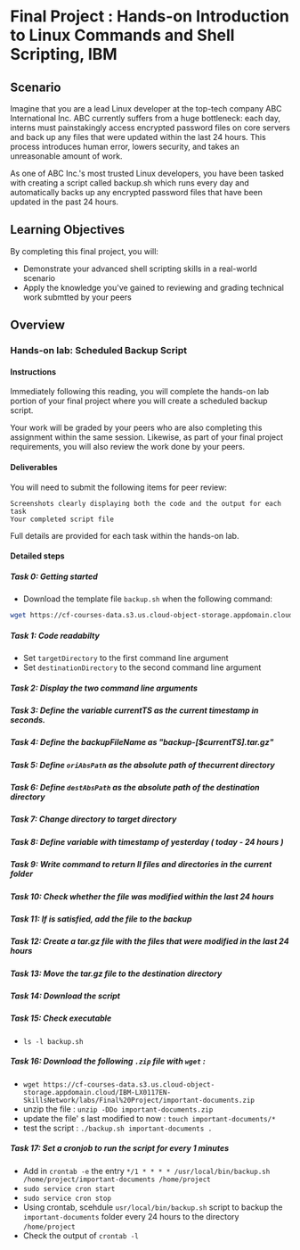 # Final Project : Hands-on Introduction to Linux Commands and Shell Scripting, IBM


## Scenario

Imagine that you are a lead Linux developer at the top-tech company ABC International Inc. ABC currently suffers from a huge bottleneck: each day, interns must painstakingly access encrypted password files on core servers and back up any files that were updated within the last 24 hours. This process introduces human error, lowers security, and takes an unreasonable amount of work.

As one of ABC Inc.'s most trusted Linux developers, you have been tasked with creating a script called backup.sh which runs every day and automatically backs up any encrypted password files that have been updated in the past 24 hours.

## Learning Objectives

By completing this final project, you will:
+ Demonstrate your advanced shell scripting skills in a real-world scenario
+ Apply the knowledge you've gained to reviewing and grading technical work submtted by your peers

## Overview
### Hands-on lab: Scheduled Backup Script
#### Instructions

Immediately following this reading, you will complete the hands-on lab portion of your final project where you will create a scheduled backup script.

Your work will be graded by your peers who are also completing this assignment within the same session. Likewise, as part of your final project requirements, you will also review the work done by your peers.
#### Deliverables

You will need to submit the following items for peer review:

    Screenshots clearly displaying both the code and the output for each task
    Your completed script file

Full details are provided for each task within the hands-on lab.


#### Detailed steps

##### Task 0: Getting started
+ Download the template file `backup.sh` when the following command:
```bash
wget https://cf-courses-data.s3.us.cloud-object-storage.appdomain.cloud/IBM-LX0117EN-SkillsNetwork/labs/Final%20Project/backup.sh
```

##### Task 1: Code readabilty
+ Set `targetDirectory` to the first command line argument
+ Set `destinationDirectory` to the second command line argument 
##### Task 2: Display the two command line arguments
##### Task 3: Define the variable currentTS as the current timestamp in seconds.
##### Task 4: Define the backupFileName as "backup-[$currentTS].tar.gz"
##### Task 5: Define `oriAbsPath` as the absolute path of thecurrent directory
##### Task 6: Define `destAbsPath` as the absolute path of the destination directory
##### Task 7: Change directory to target directory
##### Task 8: Define variable with timestamp of yesterday ( today - 24 hours )
##### Task 9: Write command to return ll files and directories in the current folder
##### Task 10: Check whether the file was modified within the last 24 hours
##### Task 11: If is satisfied, add the file to the backup
##### Task 12: Create a tar.gz file with the files that were modified in the last 24 hours
##### Task 13: Move the tar.gz file to the destination directory


##### Task 14: Download the script
##### Task 15: Check executable
+ `ls -l backup.sh`
##### Task 16: Download the following `.zip` file with `wget` :
+ `wget https://cf-courses-data.s3.us.cloud-object-storage.appdomain.cloud/IBM-LX0117EN-SkillsNetwork/labs/Final%20Project/important-documents.zip`
+ unzip the file : `unzip -DDo important-documents.zip`
+ update the file' s last modified to now : `touch important-documents/*`
+ test the script : `./backup.sh important-documents .`
##### Task 17: Set a cronjob to run the script for every 1 minutes
+ Add in `crontab -e` the entry `*/1 * * * * /usr/local/bin/backup.sh /home/project/important-documents /home/project`
+ `sudo service cron start`
+ `sudo service cron stop`
+ Using crontab, scehdule `usr/local/bin/backup.sh` script to backup the `important-documents` folder every 24 hours to the directory `/home/project`
+ Check the output of `crontab -l`
